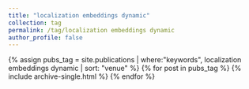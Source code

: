 ```yaml
---
title: "localization embeddings dynamic"
collection: tag
permalink: /tag/localization embeddings dynamic
author_profile: false
---
```

{% assign pubs_tag = site.publications | where:"keywords", localization embeddings dynamic | sort: "venue" %}
{% for post in pubs_tag %}
  {% include archive-single.html %}
{% endfor %}